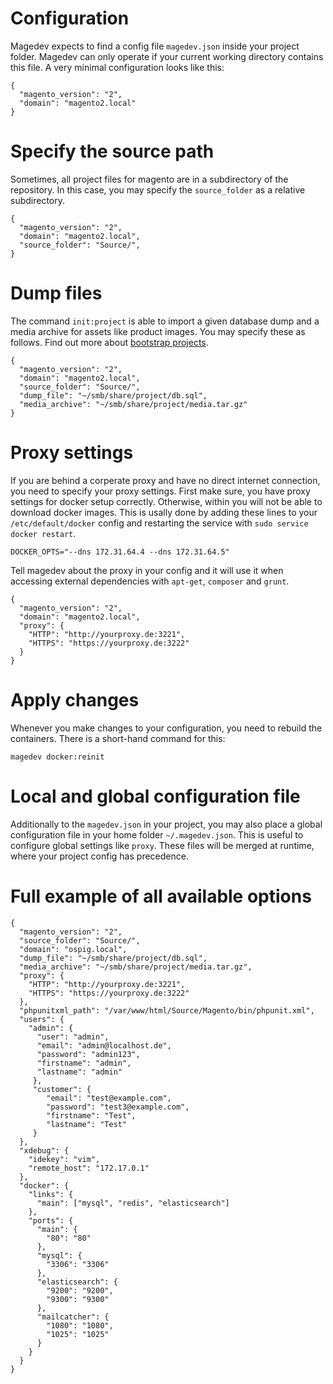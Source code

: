 # Configuration

Magedev expects to find a config file `magedev.json` inside your project folder. Magedev can only operate if your current working directory contains this file. A very minimal configuration looks like this:

    {
      "magento_version": "2",
      "domain": "magento2.local"
    }

# Specify the source path

Sometimes, all project files for magento are in a subdirectory of the repository. In this case, you may specify the `source_folder` as a relative subdirectory.

    {
      "magento_version": "2",
      "domain": "magento2.local",
      "source_folder": "Source/",
    }

# Dump files

The command `init:project` is able to import a given database dump and a media archive for assets like product images. You may specify these as follows. Find out more about [bootstrap projects](bootstrap-projects.md).

    {
      "magento_version": "2",
      "domain": "magento2.local",
      "source_folder": "Source/",
      "dump_file": "~/smb/share/project/db.sql",
      "media_archive": "~/smb/share/project/media.tar.gz"
    }

# Proxy settings

If you are behind a corperate proxy and have no direct internet connection, you need to specify your proxy settings. First make sure, you have proxy settings for docker setup correctly. Otherwise, within you will not be able to download docker images. This is usally done by adding these lines to your `/etc/default/docker` config and restarting the service with `sudo service docker restart`.

    DOCKER_OPTS="--dns 172.31.64.4 --dns 172.31.64.5"

Tell magedev about the proxy in your config and it will use it when accessing external dependencies with `apt-get`, `composer` and `grunt`.

    {
      "magento_version": "2",
      "domain": "magento2.local",
      "proxy": {
        "HTTP": "http://yourproxy.de:3221",
        "HTTPS": "https://yourproxy.de:3222"
      }
    }

# Apply changes

Whenever you make changes to your configuration, you need to rebuild the containers. There is a short-hand command for this:

    magedev docker:reinit

# Local and global configuration file

Additionally to the `magedev.json` in your project, you may also place a global configuration file in your home folder
`~/.magedev.json`. This is useful to configure global settings like `proxy`. These files will be merged at runtime, where your project config has precedence.

# Full example of all available options

    {
      "magento_version": "2",
      "source_folder": "Source/",
      "domain": "ospig.local",
      "dump_file": "~/smb/share/project/db.sql",
      "media_archive": "~/smb/share/project/media.tar.gz",
      "proxy": {
        "HTTP": "http://yourproxy.de:3221",
        "HTTPS": "https://yourproxy.de:3222"
      },
      "phpunitxml_path": "/var/www/html/Source/Magento/bin/phpunit.xml",
      "users": {
        "admin": {
          "user": "admin",
          "email": "admin@localhost.de",
          "password": "admin123",
          "firstname": "admin",
          "lastname": "admin"
         },
         "customer": {
            "email": "test@example.com",
            "password": "test3@example.com",
            "firstname": "Test",
            "lastname": "Test"
         }
      },
      "xdebug": {
        "idekey": "vim",
        "remote_host": "172.17.0.1"
      },
      "docker": {
        "links": {
          "main": ["mysql", "redis", "elasticsearch"]
        },
        "ports": {
          "main": {
            "80": "80"
          },
          "mysql": {
            "3306": "3306"
          },
          "elasticsearch": {
            "9200": "9200",
            "9300": "9300"
          },
          "mailcatcher": {
            "1080": "1080",
            "1025": "1025"
          }
        }
      }
    }
